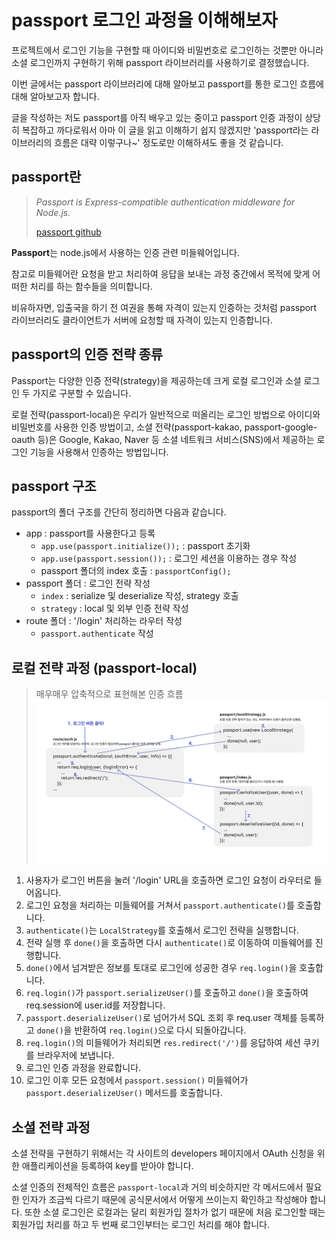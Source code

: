 # passport 로그인 과정을 이해해보자

프로젝트에서 로그인 기능을 구현할 때 아이디와 비밀번호로 로그인하는 것뿐만 아니라 소셜 로그인까지 구현하기 위해 passport 라이브러리를 사용하기로 결정했습니다.

이번 글에서는 passport 라이브러리에 대해 알아보고 passport를 통한 로그인 흐름에 대해 알아보고자 합니다.

글을 작성하는 저도 passport를 아직 배우고 있는 중이고 passport 인증 과정이 상당히 복잡하고 까다로워서 아마 이 글을 읽고 이해하기 쉽지 않겠지만 'passport라는 라이브러리의 흐름은 대략 이렇구나~' 정도로만 이해하셔도 좋을 것 같습니다.

## passport란

> _Passport is Express-compatible authentication middleware for Node.js._
>
> [passport github](https://github.com/jaredhanson/passport)

**Passport**는 node.js에서 사용하는 인증 관련 미들웨어입니다.

참고로 미들웨어란 요청을 받고 처리하여 응답을 보내는 과정 중간에서 목적에 맞게 어떠한 처리를 하는 함수들을 의미합니다.

비유하자면, 입출국을 하기 전 여권을 통해 자격이 있는지 인증하는 것처럼 passport 라이브러리도 클라이언트가 서버에 요청할 때 자격이 있는지 인증합니다.

## passport의 인증 전략 종류

Passport는 다양한 인증 전략(strategy)을 제공하는데 크게 로컬 로그인과 소셜 로그인 두 가지로 구분할 수 있습니다.

로컬 전략(passport-local)은 우리가 일반적으로 떠올리는 로그인 방법으로 아이디와 비밀번호를 사용한 인증 방법이고, 소셜 전략(passport-kakao, passport-google-oauth 등)은 Google, Kakao, Naver 등 소셜 네트워크 서비스(SNS)에서 제공하는 로그인 기능을 사용해서 인증하는 방법입니다.

## passport 구조

passport의 폴더 구조를 간단히 정리하면 다음과 같습니다.

- app : passport를 사용한다고 등록
  - `app.use(passport.initialize());` : passport 초기화
  - `app.use(passport.session());` : 로그인 세션을 이용하는 경우 작성
  - passport 폴더의 index 호출 : `passportConfig();`
- passport 폴더 : 로그인 전략 작성
  - `index` : serialize 및 deserialize 작성, strategy 호출
  - `strategy` : local 및 외부 인증 전략 작성
- route 폴더 : '/login' 처리하는 라우터 작성
  - `passport.authenticate` 작성

## 로컬 전략 과정 (passport-local)

> 매우매우 압축적으로 표현해본 인증 흐름
> ![passport-local-image](passport-local-image.png)

1. 사용자가 로그인 버튼을 눌러 '/login' URL을 호출하면 로그인 요청이 라우터로 들어옵니다.
2. 로그인 요청을 처리하는 미들웨어를 거쳐서 `passport.authenticate()`를 호출합니다.
3. `authenticate()`는 `LocalStrategy`를 호출해서 로그인 전략을 실행합니다.
4. 전략 실행 후 `done()`을 호출하면 다시 `authenticate()`로 이동하여 미들웨어를 진행합니다.
5. `done()`에서 넘겨받은 정보를 토대로 로그인에 성공한 경우 `req.login()`을 호출합니다.
6. `req.login()`가 `passport.serializeUser()`를 호출하고 `done()`을 호출하여 req.session에 user.id를 저장합니다.
7. `passport.deserializeUser()`로 넘어가서 SQL 조회 후 req.user 객체를 등록하고 `done()`을 반환하여 `req.login()`으로 다시 되돌아갑니다.
8. `req.login()`의 미들웨어가 처리되면 `res.redirect('/')`를 응답하여 세션 쿠키를 브라우저에 보냅니다.
9. 로그인 인증 과정을 완료합니다.
10. 로그인 이후 모든 요청에서 `passport.session()` 미들웨어가 `passport.deserializeUser()` 메서드를 호출합니다.

## 소셜 전략 과정

소셜 전략을 구현하기 위해서는 각 사이트의 developers 페이지에서 OAuth 신청을 위한 애플리케이션을 등록하여 key를 받아야 합니다.

소셜 인증의 전체적인 흐름은 `passport-local`과 거의 비슷하지만 각 메서드에서 필요한 인자가 조금씩 다르기 때문에 공식문서에서 어떻게 쓰이는지 확인하고 작성해야 합니다. 또한 소셜 로그인은 로컬과는 달리 회원가입 절차가 없기 때문에 처음 로그인할 때는 회원가입 처리를 하고 두 번째 로그인부터는 로그인 처리를 해야 합니다.
